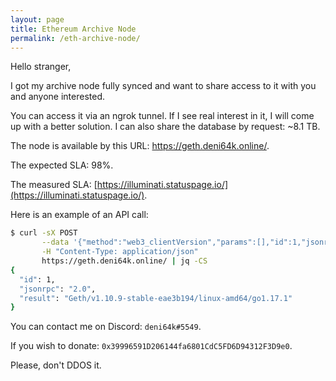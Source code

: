 ```yaml
---
layout: page
title: Ethereum Archive Node
permalink: /eth-archive-node/
---
```


Hello stranger,

I got my archive node fully synced and want to share access to it with you and anyone interested.

You can access it via an ngrok tunnel. If I see real interest in it, I will come up with a better solution. I can also share the database by request: ~8.1 TB.

The node is available by this URL: https://geth.deni64k.online/.

The expected SLA: 98%.

The measured SLA: [https://illuminati.statuspage.io/](https://illuminati.statuspage.io/).


Here is an example of an API call:

``` sh
$ curl -sX POST                                                                     \
       --data '{"method":"web3_clientVersion","params":[],"id":1,"jsonrpc":"2.0"}'  \
       -H "Content-Type: application/json"                                          \
       https://geth.deni64k.online/ | jq -CS
{
  "id": 1,
  "jsonrpc": "2.0",
  "result": "Geth/v1.10.9-stable-eae3b194/linux-amd64/go1.17.1"
}
```

You can contact me on Discord: `deni64k#5549`.

If you wish to donate: `0x39996591D206144fa6801CdC5FD6D94312F3D9e0`.

Please, don't DDOS it.
